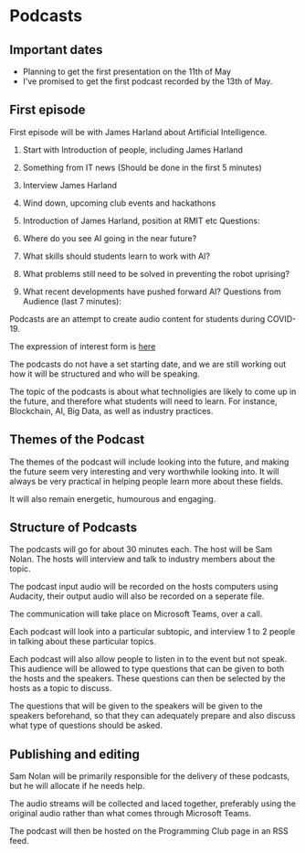 # Podcasts
## Important dates
 - Planning to get the first presentation on the 11th of May
 - I've promised to get the first podcast recorded by the 13th of May.

## First episode
First episode will be with James Harland about Artificial Intelligence.

1. Start with Introduction of people, including James Harland
2. Something from IT news
(Should be done in the first 5 minutes)
3. Interview James Harland
4. Wind down, upcoming club events and hackathons

1. Introduction of James Harland, position at RMIT etc
Questions:
1. Where do you see AI going in the near future?
2. What skills should students learn to work with AI? 
3. What problems still need to be solved in preventing the robot uprising?
4. What recent developments have pushed forward AI?
Questions from Audience (last 7 minutes):

Podcasts are an attempt to create audio content for students during COVID-19.

The expression of interest form is [here](https://docs.google.com/forms/u/1/d/1h-prnx-BgPf_7FHcwRea3ktqTJK7leu3NoY7b3vDQqg/edit?usp=drive_web)

The podcasts do not have a set starting date, and we are still working out how
it will be structured and who will be speaking.

The topic of the podcasts is about what technoligies are likely to come up in
the future, and therefore what students will need to learn. For instance, Blockchain,
AI, Big Data, as well as industry practices.

## Themes of the Podcast
The themes of the podcast will include looking into the future, and making the
future seem very interesting and very worthwhile looking into. It will always
be very practical in helping people learn more about these fields.

It will also remain energetic, humourous and engaging.

## Structure of Podcasts
The podcasts will go for about 30 minutes each. The host will be Sam Nolan.
The hosts will interview and talk to industry members about the topic.

The podcast input audio will be recorded on the hosts computers using Audacity, their output audio will also be recorded on a seperate file.

The communication will take place on Microsoft Teams, over a call.

Each podcast will look into a particular subtopic, and interview 1 to 2 people
in talking about these particular topics.

Each podcast will also allow people to listen in to the event but not speak. This
audience will be allowed to type questions that can be given to both the hosts
and the speakers. These questions can then be selected by the hosts as a topic
to discuss.

The questions that will be given to the speakers will be given to the speakers
beforehand, so that they can adequately prepare and also discuss what type of
questions should be asked.

## Publishing and editing
Sam Nolan will be primarily responsible for the delivery of these podcasts, but
he will allocate if he needs help.

The audio streams will be collected and laced together, preferably using the original
audio rather than what comes through Microsoft Teams.

The podcast will then be hosted on the Programming Club page in an RSS feed.
